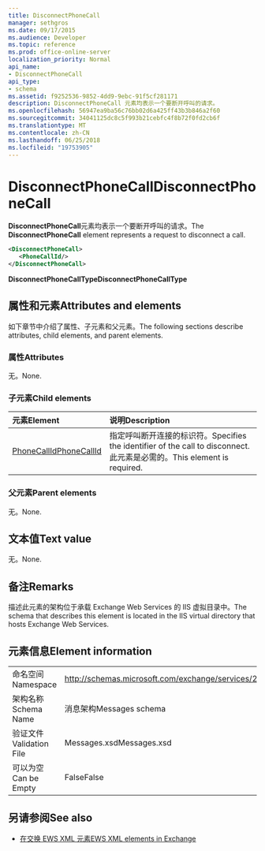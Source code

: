 ```yaml
---
title: DisconnectPhoneCall
manager: sethgros
ms.date: 09/17/2015
ms.audience: Developer
ms.topic: reference
ms.prod: office-online-server
localization_priority: Normal
api_name:
- DisconnectPhoneCall
api_type:
- schema
ms.assetid: f9252536-9852-4dd9-9ebc-91f5cf281171
description: DisconnectPhoneCall 元素均表示一个要断开呼叫的请求。
ms.openlocfilehash: 56947ea9ba56c76bb02d6a425ff43b3b846a2f60
ms.sourcegitcommit: 34041125dc8c5f993b21cebfc4f8b72f0fd2cb6f
ms.translationtype: MT
ms.contentlocale: zh-CN
ms.lasthandoff: 06/25/2018
ms.locfileid: "19753905"
---
```

# <a name="disconnectphonecall"></a><span data-ttu-id="5fda6-103">DisconnectPhoneCall</span><span class="sxs-lookup"><span data-stu-id="5fda6-103">DisconnectPhoneCall</span></span>

<span data-ttu-id="5fda6-104">**DisconnectPhoneCall**元素均表示一个要断开呼叫的请求。</span><span class="sxs-lookup"><span data-stu-id="5fda6-104">The **DisconnectPhoneCall** element represents a request to disconnect a call.</span></span> 
  
```xml
<DisconnectPhoneCall>
   <PhoneCallId/>
</DisconnectPhoneCall>
```

 <span data-ttu-id="5fda6-105">**DisconnectPhoneCallType**</span><span class="sxs-lookup"><span data-stu-id="5fda6-105">**DisconnectPhoneCallType**</span></span>
## <a name="attributes-and-elements"></a><span data-ttu-id="5fda6-106">属性和元素</span><span class="sxs-lookup"><span data-stu-id="5fda6-106">Attributes and elements</span></span>

<span data-ttu-id="5fda6-107">如下章节中介绍了属性、子元素和父元素。</span><span class="sxs-lookup"><span data-stu-id="5fda6-107">The following sections describe attributes, child elements, and parent elements.</span></span>
  
### <a name="attributes"></a><span data-ttu-id="5fda6-108">属性</span><span class="sxs-lookup"><span data-stu-id="5fda6-108">Attributes</span></span>

<span data-ttu-id="5fda6-109">无。</span><span class="sxs-lookup"><span data-stu-id="5fda6-109">None.</span></span>
  
### <a name="child-elements"></a><span data-ttu-id="5fda6-110">子元素</span><span class="sxs-lookup"><span data-stu-id="5fda6-110">Child elements</span></span>

|<span data-ttu-id="5fda6-111">**元素**</span><span class="sxs-lookup"><span data-stu-id="5fda6-111">**Element**</span></span>|<span data-ttu-id="5fda6-112">**说明**</span><span class="sxs-lookup"><span data-stu-id="5fda6-112">**Description**</span></span>|
|:-----|:-----|
|[<span data-ttu-id="5fda6-113">PhoneCallId</span><span class="sxs-lookup"><span data-stu-id="5fda6-113">PhoneCallId</span></span>](phonecallid.md) <br/> |<span data-ttu-id="5fda6-114">指定呼叫断开连接的标识符。</span><span class="sxs-lookup"><span data-stu-id="5fda6-114">Specifies the identifier of the call to disconnect.</span></span> <span data-ttu-id="5fda6-115">此元素是必需的。</span><span class="sxs-lookup"><span data-stu-id="5fda6-115">This element is required.</span></span>  <br/> |
   
### <a name="parent-elements"></a><span data-ttu-id="5fda6-116">父元素</span><span class="sxs-lookup"><span data-stu-id="5fda6-116">Parent elements</span></span>

<span data-ttu-id="5fda6-117">无。</span><span class="sxs-lookup"><span data-stu-id="5fda6-117">None.</span></span>
  
## <a name="text-value"></a><span data-ttu-id="5fda6-118">文本值</span><span class="sxs-lookup"><span data-stu-id="5fda6-118">Text value</span></span>

<span data-ttu-id="5fda6-119">无。</span><span class="sxs-lookup"><span data-stu-id="5fda6-119">None.</span></span>
  
## <a name="remarks"></a><span data-ttu-id="5fda6-120">备注</span><span class="sxs-lookup"><span data-stu-id="5fda6-120">Remarks</span></span>

<span data-ttu-id="5fda6-121">描述此元素的架构位于承载 Exchange Web Services 的 IIS 虚拟目录中。</span><span class="sxs-lookup"><span data-stu-id="5fda6-121">The schema that describes this element is located in the IIS virtual directory that hosts Exchange Web Services.</span></span>
  
## <a name="element-information"></a><span data-ttu-id="5fda6-122">元素信息</span><span class="sxs-lookup"><span data-stu-id="5fda6-122">Element information</span></span>

|||
|:-----|:-----|
|<span data-ttu-id="5fda6-123">命名空间</span><span class="sxs-lookup"><span data-stu-id="5fda6-123">Namespace</span></span>  <br/> |http://schemas.microsoft.com/exchange/services/2006/messages  <br/> |
|<span data-ttu-id="5fda6-124">架构名称</span><span class="sxs-lookup"><span data-stu-id="5fda6-124">Schema Name</span></span>  <br/> |<span data-ttu-id="5fda6-125">消息架构</span><span class="sxs-lookup"><span data-stu-id="5fda6-125">Messages schema</span></span>  <br/> |
|<span data-ttu-id="5fda6-126">验证文件</span><span class="sxs-lookup"><span data-stu-id="5fda6-126">Validation File</span></span>  <br/> |<span data-ttu-id="5fda6-127">Messages.xsd</span><span class="sxs-lookup"><span data-stu-id="5fda6-127">Messages.xsd</span></span>  <br/> |
|<span data-ttu-id="5fda6-128">可以为空</span><span class="sxs-lookup"><span data-stu-id="5fda6-128">Can be Empty</span></span>  <br/> |<span data-ttu-id="5fda6-129">False</span><span class="sxs-lookup"><span data-stu-id="5fda6-129">False</span></span>  <br/> |
   
## <a name="see-also"></a><span data-ttu-id="5fda6-130">另请参阅</span><span class="sxs-lookup"><span data-stu-id="5fda6-130">See also</span></span>

- [<span data-ttu-id="5fda6-131">在交换 EWS XML 元素</span><span class="sxs-lookup"><span data-stu-id="5fda6-131">EWS XML elements in Exchange</span></span>](ews-xml-elements-in-exchange.md)

